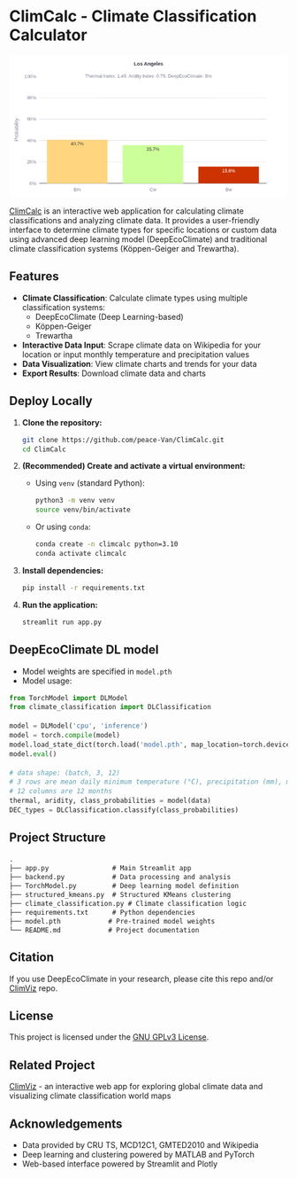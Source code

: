# ClimCalc - Climate Classification Calculator

![DeepEcoClimate](LA.png)

[ClimCalc](https://climcalc.streamlit.app) is an interactive web application for calculating climate classifications and analyzing climate data. It provides a user-friendly interface to determine climate types for specific locations or custom data using advanced deep learning model (DeepEcoClimate) and traditional climate classification systems (Köppen-Geiger and Trewartha).

## Features

* **Climate Classification**: Calculate climate types using multiple classification systems:
  - DeepEcoClimate (Deep Learning-based)
  - Köppen-Geiger
  - Trewartha
* **Interactive Data Input**: Scrape climate data on Wikipedia for your location or input monthly temperature and precipitation values
* **Data Visualization**: View climate charts and trends for your data
* **Export Results**: Download climate data and charts

## Deploy Locally

1. **Clone the repository:**
   ```bash
   git clone https://github.com/peace-Van/ClimCalc.git
   cd ClimCalc
   ```

2. **(Recommended) Create and activate a virtual environment:**
   * Using `venv` (standard Python):
     ```bash
     python3 -m venv venv
     source venv/bin/activate
     ```
   * Or using `conda`:
     ```bash
     conda create -n climcalc python=3.10
     conda activate climcalc
     ```

3. **Install dependencies:**
   ```bash
   pip install -r requirements.txt
   ```

4. **Run the application:**
   ```bash
   streamlit run app.py
   ```

## DeepEcoClimate DL model

* Model weights are specified in `model.pth`
* Model usage:

```python
from TorchModel import DLModel
from climate_classification import DLClassification

model = DLModel('cpu', 'inference')
model = torch.compile(model)
model.load_state_dict(torch.load('model.pth', map_location=torch.device('cpu')))
model.eval()

# data shape: (batch, 3, 12)
# 3 rows are mean daily minimum temperature (°C), precipitation (mm), mean daily maximum temperature (°C)
# 12 columns are 12 months
thermal, aridity, class_probabilities = model(data)
DEC_types = DLClassification.classify(class_probabilities)
```

## Project Structure

```
.
├── app.py                # Main Streamlit app
├── backend.py            # Data processing and analysis
├── TorchModel.py         # Deep learning model definition
├── structured_kmeans.py  # Structured KMeans clustering
├── climate_classification.py # Climate classification logic
├── requirements.txt      # Python dependencies
├── model.pth            # Pre-trained model weights
└── README.md            # Project documentation
```

## Citation

If you use DeepEcoClimate in your research, please cite this repo and/or [ClimViz](https://github.com/peace-Van/ClimViz/tree/main) repo.

## License

This project is licensed under the [GNU GPLv3 License](LICENSE).

## Related Project

[ClimViz](https://github.com/peace-Van/ClimViz) - an interactive web app for exploring global climate data and visualizing climate classification world maps

## Acknowledgements

* Data provided by CRU TS, MCD12C1, GMTED2010 and Wikipedia
* Deep learning and clustering powered by MATLAB and PyTorch
* Web-based interface powered by Streamlit and Plotly